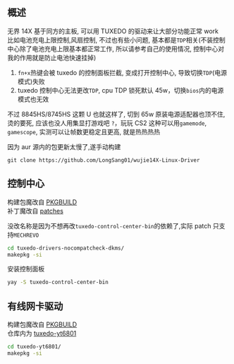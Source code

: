 ## 概述

无界 14X 基于同方的主板, 可以用 TUXEDO 的驱动来让大部分功能正常 work  
比如电池充电上限控制,风扇控制, 不过也有些小问题, 基本都是`TDP`相关(不装控制中心除了电池充电上限基本都正常工作, 所以请参考自己的使用情况, 控制中心对我的作用就是防止电池快速挂掉)

1. `fn+x`热键会被 tuxedo 的控制面板拦截, 变成打开控制中心, 导致切换`TDP`(电源模式)失败
2. tuxedo 控制中心无法更改`TDP`, cpu TDP 锁死默认 45w，切换`bios`内的电源模式也无效

不过 8845HS/8745HS 这颗 U 也就这样了, 切到 65w 原装电源适配器也顶不住,烫的要死, 应该也没人用集显打游戏吧 `?`，玩玩 CS2 这种可以用`gamemode`, `gamescope`, 实测可以让帧数更稳定且更高, 就是热热热热

因为 aur 源内的包更新太慢了,遂手动构建

```
git clone https://github.com/LongSang01/wujie14X-Linux-Driver
```

## 控制中心

构建包魔改自 [PKGBUILD](https://aur.archlinux.org/cgit/aur.git/tree/PKGBUILD?h=tuxedo-drivers-nocompatcheck-dkms)  
补丁魔改自 [patches](https://github.com/sund3RRR/mechrevo14X-linux/tree/master/patches)

没改名称是因为不想再改`tuxedo-control-center-bin`的依赖了,实际 patch 只支持`MECHREVO`

```bash
cd tuxedo-drivers-nocompatcheck-dkms/
makepkg -si
```

安装控制面板

```bash
yay -S tuxedo-control-center-bin
```

## 有线网卡驱动

构建包魔改自 [PKGBUILD](https://aur.archlinux.org/cgit/aur.git/tree/PKGBUILD?h=tuxedo-yt6801-dkms-git)  
仓库内为 [tuxedo-yt6801](https://gitlab.com/tuxedocomputers/development/packages/tuxedo-yt6801)

```bash
cd tuxedo-yt6801/
makepkg -si
```
